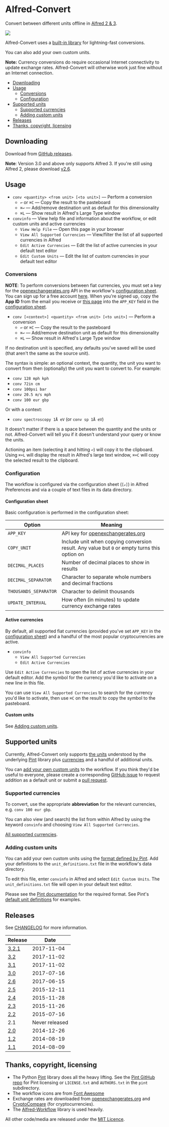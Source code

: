
Alfred-Convert
==============

Convert between different units offline in [Alfred 2 & 3][alfred].

![][demo]

Alfred-Convert uses a [built-in library][pintdocs] for lightning-fast conversions.

You can also add your own custom units.

**Note:** Currency conversions do require occasional Internet connectivity to update exchange rates. Alfred-Convert will otherwise work just fine without an Internet connection.

<!-- MarkdownTOC autolink="true" bracket="round" depth="2" autoanchor="true" -->

- [Downloading](#downloading)
- [Usage](#usage)
    - [Conversions](#conversions)
    - [Configuration](#configuration)
- [Supported units](#supported-units)
    - [Supported currencies](#supported-currencies)
    - [Adding custom units](#adding-custom-units)
- [Releases](#releases)
- [Thanks, copyright, licensing](#thanks-copyright-licensing)

<!-- /MarkdownTOC -->


<a name="downloading"></a>
Downloading
-----------

Download from [GitHub releases][ghreleases].

**Note**: Version 3.0 and above only supports Alfred 3. If you're still using Alfred 2, please download [v2.6][v2.6].


<a name="usage"></a>
Usage
-----

- `conv <quantity> <from unit> [<to unit>]` — Perform a conversion
    - `↩` or `⌘C` — Copy the result to the pasteboard
    - `⌘↩` — Add/remove destination unit as default for this dimensionality
    - `⌘L` — Show result in Alfred's Large Type window
- `convinfo` — View help file and information about the workflow, or edit custom units and active currencies
    - `View Help File` — Open this page in your browser
    - `View All Supported Currencies` — View/filter the list of all supported currencies in Alfred
    - `Edit Active Currencies` — Edit the list of active currencies in your default text editor
    - `Edit Custom Units` — Edit the list of custom currencies in your default text editor


<a name="conversions"></a>
### Conversions ###

**NOTE**: To perform conversions between fiat currencies, you must set a key for the [openexchangerates.org][openx] API in the workflow's [configuration sheet](#configuration). You can sign up for a free account [here][openx-free]. When you're signed up, copy the **App ID** from the email you receive or [this page][openx-appid] into the `APP_KEY` field in the [configuration sheet](#configuration).

- `conv [<context>] <quantity> <from unit> [<to unit>]` — Perform a conversion
    - `↩` or `⌘C` — Copy the result to the pasteboard
    - `⌘↩` — Add/remove destination unit as default for this dimensionality
    - `⌘L` — Show result in Alfred's Large Type window

If no destination unit is specified, any defaults you've saved will be used (that aren't the same as the source unit).

The syntax is simple: an optional context, the quantity, the unit you want to convert from then (optionally) the unit you want to convert to. For example:

- `conv 128 mph kph`
- `conv 72in cm`
- `conv 100psi bar`
- `conv 20.5 m/s mph`
- `conv 100 eur gbp`

Or with a context:

- `conv spectroscopy 1Å eV` (or `conv sp 1Å eV`)

It doesn't matter if there is a space between the quantity and the units or not. Alfred-Convert will tell you if it doesn't understand your query or know the units.

Actioning an item (selecting it and hitting `↩`) will copy it to the clipboard. Using `⌘+L` will display the result in Alfred's large text window, `⌘+C` will copy the selected result to the clipboard.


<a name="configuration"></a>
### Configuration ###

The workflow is configured via the configuration sheet (`[𝓍]`) in Alfred Preferences and via a couple of text files in its data directory.


#### Configuration sheet ####

Basic configuration is performed in the configuration sheet:

|         Option        |                                           Meaning                                            |
|-----------------------|----------------------------------------------------------------------------------------------|
| `APP_KEY` | API key for [openexchangerates.org][openx] |
| `COPY_UNIT`           | Include unit when copying conversion result. Any value but `0` or empty turns this option on |
| `DECIMAL_PLACES`      | Number of decimal places to show in results                                                  |
| `DECIMAL_SEPARATOR`   | Character to separate whole numbers and decimal fractions                                    |
| `THOUSANDS_SEPARATOR` | Character to delimit thousands                                                               |
| `UPDATE_INTERVAL`     | How often (in minutes) to update currency exchange rates                                     |


#### Active currencies ####

By default, all supported fiat currencies (provided you've set `APP_KEY` in the [configuration sheet](#configuration)) and a handful of the most popular cryptocurrencies are active.

- `convinfo`
    - `View All Supported Currencies`
    - `Edit Active Currencies`

Use `Edit Active Currencies` to open the list of active currencies in your default editor. Add the symbol for the currency you'd like to activate on a new line in this file.

You can use `View All Supported Currencies` to search for the currency you'd like to activate, then use `⌘C` on the result to copy the symbol to the pasteboard.


#### Custom units ####

See [Adding custom units](#adding-custom-units).


<a name="supported-units"></a>
Supported units
---------------

Currently, Alfred-Convert only supports [the units][pintunits] understood by the underlying [Pint][pintdocs] library plus [currencies](#supported-currencies) and a handful of additional units.

You can [add your own custom units](#adding-custom-units) to the workflow. If you think they'd be useful to everyone, please create a corresponding [GitHub issue][ghissues] to request addition as a default unit or submit a [pull request][ghpulls].


<a name="supported-currencies"></a>
### Supported currencies ###

To convert, use the appropriate **abbreviation** for the relevant currencies, e.g. `conv 100 eur gbp`.

You can also view (and search) the list from within Alfred by using the keyword `convinfo` and choosing `View All Supported Currencies`.

[All supported currencies](./docs/currencies.md).


<a name="adding-custom-units"></a>
### Adding custom units ###

You can add your own custom units using the [format defined by Pint][pinthowto]. Add your definitions to the `unit_definitions.txt` file in the workflow's data directory.

To edit this file, enter `convinfo` in Alfred and select `Edit Custom Units`. The `unit_definitions.txt` file will open in your default text editor.

Please see the [Pint documentation][pinthowto] for the required format. See Pint's [default unit definitions][pintunits] for examples.


<a name="releases"></a>
Releases
--------

See [CHANGELOG][changelog] for more information.

|     Release     |      Date      |
|-----------------|----------------|
| [3.2.1][v3.2.1] | 2017-11-04     |
| [3.2][v3.2]     | 2017-11-02     |
| [3.1][v3.1]     | 2017-11-02     |
| [3.0][v3.0]     | 2017-07-16     |
| [2.6][v2.6]     | 2017-06-15     |
| [2.5][v2.5]     | 2015-12-11     |
| [2.4][v2.4]     | 2015-11-28     |
| [2.3][v2.3]     | 2015-11-26     |
| [2.2][v2.2]     | 2015-07-16     |
| 2.1             | Never released |
| [2.0][v2.0]     | 2014-12-26     |
| [1.2][v1.2]     | 2014-08-19     |
| [1.1][v1.1]     | 2014-08-09     |


<a name="thanks-copyright-licensing"></a>
Thanks, copyright, licensing
----------------------------

- The Python [Pint][pintdocs] library does all the heavy lifting. See the [Pint GitHub repo][pintrepo] for Pint licensing or `LICENSE.txt` and `AUTHORS.txt` in the `pint` subdirectory.
- The workflow icons are from [Font Awesome][fontawesome]
- Exchange rates are downloaded from [openexchangerates.org][openx] and [CryptoCompare][cryptocompare] (for cryptocurrencies).
- The [Alfred-Workflow][alfred-workflow] library is used heavily.

All other code/media are released under the [MIT Licence][mit].


[alfred-workflow]: http://www.deanishe.net/alfred-workflow/
[alfred]: http://www.alfredapp.com/
[changelog]: ./CHANGELOG.md
[demo]: https://raw.github.com/deanishe/alfred-convert/master/demo.gif
[fontawesome]: http://fortawesome.github.io/Font-Awesome/
[ghissues]: https://github.com/deanishe/alfred-convert/issues
[ghpulls]: https://github.com/deanishe/alfred-convert/pulls
[ghreleases]: https://github.com/deanishe/alfred-convert/releases
[mit]: http://opensource.org/licenses/MIT
[pintdocs]: http://pint.readthedocs.org/en/latest/index.html
[pinthowto]: http://pint.readthedocs.org/en/latest/defining.html
[pintrepo]: https://github.com/hgrecco/pint
[pintunits]: https://github.com/hgrecco/pint/blob/master/pint/default_en.txt
[v1.1]: https://github.com/deanishe/alfred-convert/releases/tag/v1.1
[v1.2]: https://github.com/deanishe/alfred-convert/releases/tag/v1.2
[v2.0]: https://github.com/deanishe/alfred-convert/releases/tag/v2.0
[v2.2.1]: https://github.com/deanishe/alfred-convert/releases/tag/v2.2.1
[v2.2]: https://github.com/deanishe/alfred-convert/releases/tag/v2.2
[v2.3]: https://github.com/deanishe/alfred-convert/releases/tag/v2.3
[v2.4]: https://github.com/deanishe/alfred-convert/releases/tag/v2.4
[v2.5]: https://github.com/deanishe/alfred-convert/releases/tag/v2.5
[v2.6]: https://github.com/deanishe/alfred-convert/releases/tag/v2.6
[v3.0]: https://github.com/deanishe/alfred-convert/releases/tag/v3.0
[v3.1]: https://github.com/deanishe/alfred-convert/releases/tag/v3.1
[v3.2]: https://github.com/deanishe/alfred-convert/releases/tag/v3.2
[v3.2.1]: https://github.com/deanishe/alfred-convert/releases/tag/v3.2.1
[cryptocompare]: https://www.cryptocompare.com/
[openx]: https://openexchangerates.org/
[openx-free]: https://openexchangerates.org/signup/free
[openx-appid]: https://openexchangerates.org/account/app-ids
